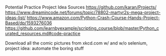 Potential Practice Project Idea Sources
https://github.com/karan/Projects/
https://www.dreamincode.net/forums/topic/78802-martyr2s-mega-project-ideas-list/
https://www.amazon.com/Python-Crash-Course-Hands-Project-Based/dp/1593276036
https://github.com/learnbyexample/scripting_course/blob/master/Python_curated_resources.md#code-practice

Download all the comic pictures from xkcd.com w/ and w/o selenium, project idea: automate the boring stuff